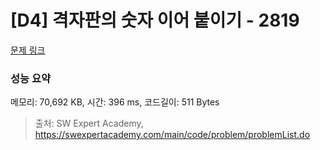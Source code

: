 # [D4] 격자판의 숫자 이어 붙이기 - 2819 

[문제 링크](https://swexpertacademy.com/main/code/problem/problemDetail.do?contestProbId=AV7I5fgqEogDFAXB) 

### 성능 요약

메모리: 70,692 KB, 시간: 396 ms, 코드길이: 511 Bytes



> 출처: SW Expert Academy, https://swexpertacademy.com/main/code/problem/problemList.do